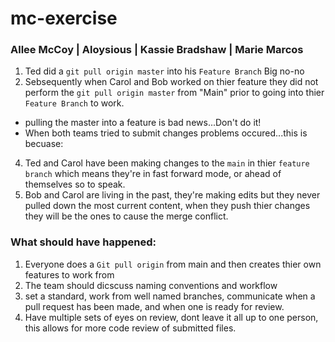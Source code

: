 # mc-exercise

### Allee McCoy | Aloysious | Kassie Bradshaw | Marie Marcos

1. Ted did a `git pull origin master` into his `Feature Branch` Big no-no
2. Sebsequently when Carol and Bob worked on thier feature they did not perform the `git pull origin master` from "Main" prior to going into thier  `Feature Branch` to work.
+ pulling the master into a feature is bad news...Don't do it!
+ When both teams tried to submit changes problems occured...this is becuase:
4.  Ted and Carol have been making changes to the `main` in thier `feature branch` which means they're in fast forward mode, or ahead of themselves so to speak.
5.  Bob and Carol are living in the past, they're making edits but they never pulled down the most current content, when they push thier changes they will be the ones to cause the merge conflict.


### What should have happened:

1. Everyone does a  `Git pull origin` from main and then creates thier own features to work from
2. The team should dicscuss naming conventions and workflow
3. set a standard, work from well named branches, communicate when a pull request has been made, and when one is ready for review.
4. Have multiple sets of eyes on review, dont leave it all up to one person, this allows for more code review of submitted files.
